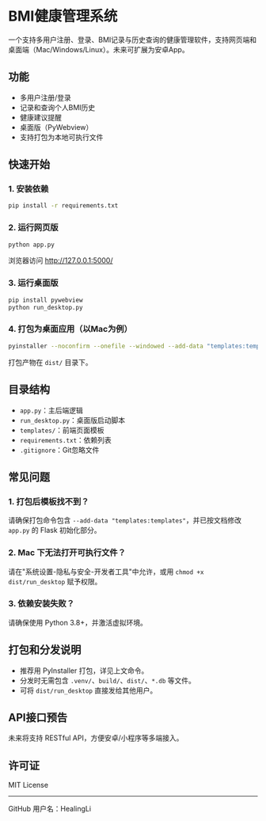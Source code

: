 # BMI健康管理系统

一个支持多用户注册、登录、BMI记录与历史查询的健康管理软件，支持网页端和桌面端（Mac/Windows/Linux）。未来可扩展为安卓App。

## 功能

- 多用户注册/登录
- 记录和查询个人BMI历史
- 健康建议提醒
- 桌面版（PyWebview）
- 支持打包为本地可执行文件

## 快速开始

### 1. 安装依赖

```bash
pip install -r requirements.txt
```

### 2. 运行网页版

```bash
python app.py
```

浏览器访问 http://127.0.0.1:5000/

### 3. 运行桌面版

```bash
pip install pywebview
python run_desktop.py
```

### 4. 打包为桌面应用（以Mac为例）

```bash
pyinstaller --noconfirm --onefile --windowed --add-data "templates:templates" run_desktop.py
```

打包产物在 `dist/` 目录下。

## 目录结构

- `app.py`：主后端逻辑
- `run_desktop.py`：桌面版启动脚本
- `templates/`：前端页面模板
- `requirements.txt`：依赖列表
- `.gitignore`：Git忽略文件

## 常见问题

### 1. 打包后模板找不到？

请确保打包命令包含 `--add-data "templates:templates"`，并已按文档修改 `app.py` 的 Flask 初始化部分。

### 2. Mac 下无法打开可执行文件？

请在"系统设置-隐私与安全-开发者工具"中允许，或用 `chmod +x dist/run_desktop` 赋予权限。

### 3. 依赖安装失败？

请确保使用 Python 3.8+，并激活虚拟环境。

## 打包和分发说明

- 推荐用 PyInstaller 打包，详见上文命令。
- 分发时无需包含 `.venv/`、`build/`、`dist/`、`*.db` 等文件。
- 可将 `dist/run_desktop` 直接发给其他用户。

## API接口预告

未来将支持 RESTful API，方便安卓/小程序等多端接入。

## 许可证

MIT License

---

GitHub 用户名：HealingLi
